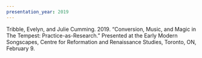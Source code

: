 ```yaml
---
presentation_year: 2019
---
```

Tribble, Evelyn, and Julie Cumming. 2019. “Conversion, Music, and Magic in The Tempest: Practice-as-Research.” Presented at the Early Modern Songscapes, Centre for Reformation and Renaissance Studies, Toronto, ON, February 9.
